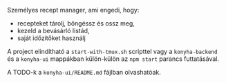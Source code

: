 Személyes recept manager, ami engedi, hogy:
- recepteket tárolj, böngéssz és ossz meg,
- kezeld a bevásárló listád,
- saját időzítőket használj

A project elindítható a `start-with-tmux.sh` scripttel vagy a `konyha-backend` és a `konyha-ui` mappákban külön-külön az
`npm start` parancs futtatásával.

A TODO-k a `konyha-ui/README.md` fájlban olvashatóak.
